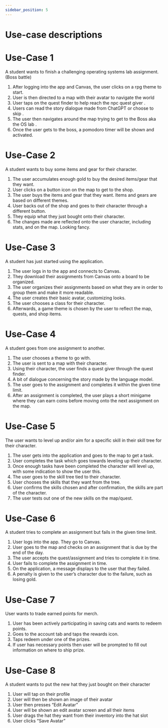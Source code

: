 ```yaml
---
sidebar_position: 5
---
```


# Use-case descriptions
# Use-Case 1
A student wants to finish a challenging operating systems lab assignment. (Boss battle) 
1. After logging into the app and Canvas, the user clicks on a rpg theme to start.
2. User is then directed to a map with their avatar to navigate the world 
3. User taps on the quest finder to help reach the npc quest giver .
4. Users can read the story dialogue made from ChatGPT or choose to skip .
5. The user then navigates around the map trying to get to the Boss aka the OS lab .
6. Once the user gets to the boss, a pomodoro timer will be shown and activated.

# Use-Case 2
A student wants to buy some items and gear for their character. 
1. The user accumulates enough gold to buy the desired items/gear that they want. 
2. User clicks on a button icon on the map to get to the shop.
3. The user buys the items and gear that they want. Items and gears are based on different themes. 
4. User backs out of the shop and goes to their character through a different button.
5. They equip what they just bought onto their character.
6. The changes made are reflected onto the user character, including stats, and on the map. Looking fancy.

# Use-Case 3
A student has just started using the application. 
1. The user logs in to the app and connects to Canvas.
2. They download their assignments from Canvas onto a board to be organized.
3. The user organizes their assignments based on what they are in order to group them and make it more readable.
4. The user creates their basic avatar, customizing looks.
5. The user chooses a class for their character.
6. Afterwards, a game theme is chosen by the user to reflect the map, quests, and shop items.


# Use-Case 4
A student goes from one assignment to another. 
1. The user chooses a theme to go with.
2. The user is sent to a map with their character.
3. Using their character, the user finds a quest giver through the quest finder.
4. A bit of dialogue concerning the story made by the language model.
5. The user goes to the assignment and completes it within the given time limit.
6. After an assignment is completed, the user plays a short minigame where they can earn coins before moving onto the next assignment on the map.

# Use-Case 5
The user wants to level up and/or aim for a specific skill in their skill tree for their character. 
1. The user gets into the application and goes to the map to get a task.
2. User completes the task which goes towards leveling up their character.
3. Once enough tasks have been completed the character will level up, with some indication to show the user this. 
4. The user goes to the skill tree tied to their character.
5. User chooses the skills that they want from the tree.
6. User confirms the skills chosen and after confirmation, the skills are part of the character.
7. The user tests out one of the new skills on the map/quest.

# Use-Case 6
A student tries to complete an assignment but fails in the given time limit.
1. User logs into the app. They go to Canvas.
2. User goes to the map and checks on an assignment that is due by the end of the day. 
3. The user accepts the quest/assignment and tries to complete it in time. 
4. User fails to complete the assignment in time.
5. On the application, a message displays to the user that they failed.
6. A penalty is given to the user’s character due to the failure, such as losing gold.

# Use-Case 7
User wants to trade earned points for merch.
1. User has been actively participating in saving cats and wants to redeem points.
2. Goes to the account tab and taps the rewards icon.
3. Taps redeem under one of the prizes.
4. If user has necessary points then user will be prompted to fill out information on where to ship prize.

# Use-Case 8 
A student wants to put the new hat they just bought on their character
1. User will tap on their profile
2. User will then be shown an image of their avatar
3. User then presses “Edit Avatar”
4. User will be shown an edit avatar screen and all their items
5. User drags the hat they want from their inventory into the hat slot
6. User clicks “Save Avatar”


